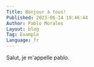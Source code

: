 ```yaml
---
Title: Bonjour à tous!
Published: 2023-06-14 19:46:44
Author: Pablo Morales
Layout: blog
Tag: Example
Language: fr
---
```

Salut, je m'appelle pablo.

